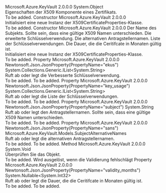<Type Name="X509CertificateProperties" FullName="Microsoft.Azure.KeyVault.Models.X509CertificateProperties">
  <TypeSignature Language="C#" Value="public class X509CertificateProperties" />
  <TypeSignature Language="ILAsm" Value=".class public auto ansi beforefieldinit X509CertificateProperties extends System.Object" />
  <TypeSignature Language="DocId" Value="T:Microsoft.Azure.KeyVault.Models.X509CertificateProperties" />
  <TypeSignature Language="VB.NET" Value="Public Class X509CertificateProperties" />
  <TypeSignature Language="F#" Value="type X509CertificateProperties = class" />
  <AssemblyInfo>
    <AssemblyName>Microsoft.Azure.KeyVault</AssemblyName>
    <AssemblyVersion>2.0.0.0</AssemblyVersion>
  </AssemblyInfo>
  <Base>
    <BaseTypeName>System.Object</BaseTypeName>
  </Base>
  <Interfaces />
  <Docs>
    <summary>
            Eigenschaften der X509 Komponente eines Zertifikats.
            </summary>
    <remarks>To be added.</remarks>
  </Docs>
  <Members>
    <Member MemberName=".ctor">
      <MemberSignature Language="C#" Value="public X509CertificateProperties ();" />
      <MemberSignature Language="ILAsm" Value=".method public hidebysig specialname rtspecialname instance void .ctor() cil managed" />
      <MemberSignature Language="DocId" Value="M:Microsoft.Azure.KeyVault.Models.X509CertificateProperties.#ctor" />
      <MemberSignature Language="VB.NET" Value="Public Sub New ()" />
      <MemberType>Constructor</MemberType>
      <AssemblyInfo>
        <AssemblyName>Microsoft.Azure.KeyVault</AssemblyName>
        <AssemblyVersion>2.0.0.0</AssemblyVersion>
      </AssemblyInfo>
      <Parameters />
      <Docs>
        <summary>
            Initialisiert eine neue Instanz der X509CertificateProperties-Klasse.
            </summary>
        <remarks>To be added.</remarks>
      </Docs>
    </Member>
    <Member MemberName=".ctor">
      <MemberSignature Language="C#" Value="public X509CertificateProperties (string subject = null, System.Collections.Generic.IList&lt;string&gt; ekus = null, Microsoft.Azure.KeyVault.Models.SubjectAlternativeNames subjectAlternativeNames = null, System.Collections.Generic.IList&lt;string&gt; keyUsage = null, Nullable&lt;int&gt; validityInMonths = null);" />
      <MemberSignature Language="ILAsm" Value=".method public hidebysig specialname rtspecialname instance void .ctor(string subject, class System.Collections.Generic.IList`1&lt;string&gt; ekus, class Microsoft.Azure.KeyVault.Models.SubjectAlternativeNames subjectAlternativeNames, class System.Collections.Generic.IList`1&lt;string&gt; keyUsage, valuetype System.Nullable`1&lt;int32&gt; validityInMonths) cil managed" />
      <MemberSignature Language="DocId" Value="M:Microsoft.Azure.KeyVault.Models.X509CertificateProperties.#ctor(System.String,System.Collections.Generic.IList{System.String},Microsoft.Azure.KeyVault.Models.SubjectAlternativeNames,System.Collections.Generic.IList{System.String},System.Nullable{System.Int32})" />
      <MemberSignature Language="F#" Value="new Microsoft.Azure.KeyVault.Models.X509CertificateProperties : string * System.Collections.Generic.IList&lt;string&gt; * Microsoft.Azure.KeyVault.Models.SubjectAlternativeNames * System.Collections.Generic.IList&lt;string&gt; * Nullable&lt;int&gt; -&gt; Microsoft.Azure.KeyVault.Models.X509CertificateProperties" Usage="new Microsoft.Azure.KeyVault.Models.X509CertificateProperties (subject, ekus, subjectAlternativeNames, keyUsage, validityInMonths)" />
      <MemberType>Constructor</MemberType>
      <AssemblyInfo>
        <AssemblyName>Microsoft.Azure.KeyVault</AssemblyName>
        <AssemblyVersion>2.0.0.0</AssemblyVersion>
      </AssemblyInfo>
      <Parameters>
        <Parameter Name="subject" Type="System.String" />
        <Parameter Name="ekus" Type="System.Collections.Generic.IList&lt;System.String&gt;" />
        <Parameter Name="subjectAlternativeNames" Type="Microsoft.Azure.KeyVault.Models.SubjectAlternativeNames" />
        <Parameter Name="keyUsage" Type="System.Collections.Generic.IList&lt;System.String&gt;" />
        <Parameter Name="validityInMonths" Type="System.Nullable&lt;System.Int32&gt;" />
      </Parameters>
      <Docs>
        <param name="subject">Der Name des Subjekts. Sollte sein, dass eine gültige X509 Namen unterschieden.</param>
        <param name="ekus">Die erweiterte Schlüsselverwendung.</param>
        <param name="subjectAlternativeNames">Die alternativen Antragstellernamen.</param>
        <param name="keyUsage">Liste der Schlüsselverwendungen.</param>
        <param name="validityInMonths">Die Dauer, die die Ceritifcate in Monaten gültig ist.</param>
        <summary>
            Initialisiert eine neue Instanz der X509CertificateProperties-Klasse.
            </summary>
        <remarks>To be added.</remarks>
      </Docs>
    </Member>
    <Member MemberName="Ekus">
      <MemberSignature Language="C#" Value="public System.Collections.Generic.IList&lt;string&gt; Ekus { get; set; }" />
      <MemberSignature Language="ILAsm" Value=".property instance class System.Collections.Generic.IList`1&lt;string&gt; Ekus" />
      <MemberSignature Language="DocId" Value="P:Microsoft.Azure.KeyVault.Models.X509CertificateProperties.Ekus" />
      <MemberSignature Language="VB.NET" Value="Public Property Ekus As IList(Of String)" />
      <MemberSignature Language="F#" Value="member this.Ekus : System.Collections.Generic.IList&lt;string&gt; with get, set" Usage="Microsoft.Azure.KeyVault.Models.X509CertificateProperties.Ekus" />
      <MemberType>Property</MemberType>
      <AssemblyInfo>
        <AssemblyName>Microsoft.Azure.KeyVault</AssemblyName>
        <AssemblyVersion>2.0.0.0</AssemblyVersion>
      </AssemblyInfo>
      <Attributes>
        <Attribute>
          <AttributeName>Newtonsoft.Json.JsonProperty(PropertyName="ekus")</AttributeName>
        </Attribute>
      </Attributes>
      <ReturnValue>
        <ReturnType>System.Collections.Generic.IList&lt;System.String&gt;</ReturnType>
      </ReturnValue>
      <Docs>
        <summary>
            Ruft ab oder legt die Verbesserte Schlüsselverwendung.
            </summary>
        <value>To be added.</value>
        <remarks>To be added.</remarks>
      </Docs>
    </Member>
    <Member MemberName="KeyUsage">
      <MemberSignature Language="C#" Value="public System.Collections.Generic.IList&lt;string&gt; KeyUsage { get; set; }" />
      <MemberSignature Language="ILAsm" Value=".property instance class System.Collections.Generic.IList`1&lt;string&gt; KeyUsage" />
      <MemberSignature Language="DocId" Value="P:Microsoft.Azure.KeyVault.Models.X509CertificateProperties.KeyUsage" />
      <MemberSignature Language="VB.NET" Value="Public Property KeyUsage As IList(Of String)" />
      <MemberSignature Language="F#" Value="member this.KeyUsage : System.Collections.Generic.IList&lt;string&gt; with get, set" Usage="Microsoft.Azure.KeyVault.Models.X509CertificateProperties.KeyUsage" />
      <MemberType>Property</MemberType>
      <AssemblyInfo>
        <AssemblyName>Microsoft.Azure.KeyVault</AssemblyName>
        <AssemblyVersion>2.0.0.0</AssemblyVersion>
      </AssemblyInfo>
      <Attributes>
        <Attribute>
          <AttributeName>Newtonsoft.Json.JsonProperty(PropertyName="key_usage")</AttributeName>
        </Attribute>
      </Attributes>
      <ReturnValue>
        <ReturnType>System.Collections.Generic.IList&lt;System.String&gt;</ReturnType>
      </ReturnValue>
      <Docs>
        <summary>
            Ruft ab oder legt die Liste der Schlüsselverwendungen.
            </summary>
        <value>To be added.</value>
        <remarks>To be added.</remarks>
      </Docs>
    </Member>
    <Member MemberName="Subject">
      <MemberSignature Language="C#" Value="public string Subject { get; set; }" />
      <MemberSignature Language="ILAsm" Value=".property instance string Subject" />
      <MemberSignature Language="DocId" Value="P:Microsoft.Azure.KeyVault.Models.X509CertificateProperties.Subject" />
      <MemberSignature Language="VB.NET" Value="Public Property Subject As String" />
      <MemberSignature Language="F#" Value="member this.Subject : string with get, set" Usage="Microsoft.Azure.KeyVault.Models.X509CertificateProperties.Subject" />
      <MemberType>Property</MemberType>
      <AssemblyInfo>
        <AssemblyName>Microsoft.Azure.KeyVault</AssemblyName>
        <AssemblyVersion>2.0.0.0</AssemblyVersion>
      </AssemblyInfo>
      <Attributes>
        <Attribute>
          <AttributeName>Newtonsoft.Json.JsonProperty(PropertyName="subject")</AttributeName>
        </Attribute>
      </Attributes>
      <ReturnValue>
        <ReturnType>System.String</ReturnType>
      </ReturnValue>
      <Docs>
        <summary>
            Ruft ab oder legt den Antragstellernamen. Sollte sein, dass eine gültige X509 Namen unterschieden.
            </summary>
        <value>To be added.</value>
        <remarks>To be added.</remarks>
      </Docs>
    </Member>
    <Member MemberName="SubjectAlternativeNames">
      <MemberSignature Language="C#" Value="public Microsoft.Azure.KeyVault.Models.SubjectAlternativeNames SubjectAlternativeNames { get; set; }" />
      <MemberSignature Language="ILAsm" Value=".property instance class Microsoft.Azure.KeyVault.Models.SubjectAlternativeNames SubjectAlternativeNames" />
      <MemberSignature Language="DocId" Value="P:Microsoft.Azure.KeyVault.Models.X509CertificateProperties.SubjectAlternativeNames" />
      <MemberSignature Language="VB.NET" Value="Public Property SubjectAlternativeNames As SubjectAlternativeNames" />
      <MemberSignature Language="F#" Value="member this.SubjectAlternativeNames : Microsoft.Azure.KeyVault.Models.SubjectAlternativeNames with get, set" Usage="Microsoft.Azure.KeyVault.Models.X509CertificateProperties.SubjectAlternativeNames" />
      <MemberType>Property</MemberType>
      <AssemblyInfo>
        <AssemblyName>Microsoft.Azure.KeyVault</AssemblyName>
        <AssemblyVersion>2.0.0.0</AssemblyVersion>
      </AssemblyInfo>
      <Attributes>
        <Attribute>
          <AttributeName>Newtonsoft.Json.JsonProperty(PropertyName="sans")</AttributeName>
        </Attribute>
      </Attributes>
      <ReturnValue>
        <ReturnType>Microsoft.Azure.KeyVault.Models.SubjectAlternativeNames</ReturnType>
      </ReturnValue>
      <Docs>
        <summary>
            Ruft ab oder legt die alternativen Antragstellernamen.
            </summary>
        <value>To be added.</value>
        <remarks>To be added.</remarks>
      </Docs>
    </Member>
    <Member MemberName="Validate">
      <MemberSignature Language="C#" Value="public virtual void Validate ();" />
      <MemberSignature Language="ILAsm" Value=".method public hidebysig newslot virtual instance void Validate() cil managed" />
      <MemberSignature Language="DocId" Value="M:Microsoft.Azure.KeyVault.Models.X509CertificateProperties.Validate" />
      <MemberSignature Language="VB.NET" Value="Public Overridable Sub Validate ()" />
      <MemberSignature Language="F#" Value="abstract member Validate : unit -&gt; unit&#xA;override this.Validate : unit -&gt; unit" Usage="x509CertificateProperties.Validate " />
      <MemberType>Method</MemberType>
      <AssemblyInfo>
        <AssemblyName>Microsoft.Azure.KeyVault</AssemblyName>
        <AssemblyVersion>2.0.0.0</AssemblyVersion>
      </AssemblyInfo>
      <ReturnValue>
        <ReturnType>System.Void</ReturnType>
      </ReturnValue>
      <Parameters />
      <Docs>
        <summary>
            Überprüfen Sie das Objekt.
            </summary>
        <remarks>To be added.</remarks>
        <exception cref="T:Microsoft.Rest.ValidationException">
            Wird ausgelöst, wenn die Validierung fehlschlägt
            </exception>
      </Docs>
    </Member>
    <Member MemberName="ValidityInMonths">
      <MemberSignature Language="C#" Value="public Nullable&lt;int&gt; ValidityInMonths { get; set; }" />
      <MemberSignature Language="ILAsm" Value=".property instance valuetype System.Nullable`1&lt;int32&gt; ValidityInMonths" />
      <MemberSignature Language="DocId" Value="P:Microsoft.Azure.KeyVault.Models.X509CertificateProperties.ValidityInMonths" />
      <MemberSignature Language="VB.NET" Value="Public Property ValidityInMonths As Nullable(Of Integer)" />
      <MemberSignature Language="F#" Value="member this.ValidityInMonths : Nullable&lt;int&gt; with get, set" Usage="Microsoft.Azure.KeyVault.Models.X509CertificateProperties.ValidityInMonths" />
      <MemberType>Property</MemberType>
      <AssemblyInfo>
        <AssemblyName>Microsoft.Azure.KeyVault</AssemblyName>
        <AssemblyVersion>2.0.0.0</AssemblyVersion>
      </AssemblyInfo>
      <Attributes>
        <Attribute>
          <AttributeName>Newtonsoft.Json.JsonProperty(PropertyName="validity_months")</AttributeName>
        </Attribute>
      </Attributes>
      <ReturnValue>
        <ReturnType>System.Nullable&lt;System.Int32&gt;</ReturnType>
      </ReturnValue>
      <Docs>
        <summary>
            Ruft ab oder legt die Dauer, die die Ceritifcate in Monaten gültig ist.
            </summary>
        <value>To be added.</value>
        <remarks>To be added.</remarks>
      </Docs>
    </Member>
  </Members>
</Type>